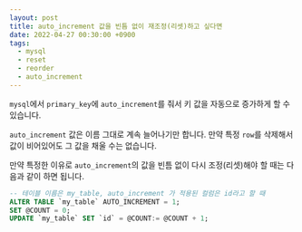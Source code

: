 ```yaml
---
layout: post
title: auto_increment 값을 빈틈 없이 재조정(리셋)하고 싶다면
date: 2022-04-27 00:30:00 +0900
tags:
  - mysql
  - reset
  - reorder
  - auto_increment
---
```


`mysql`에서 `primary_key`에 `auto_increment`를 줘서 키 값을 자동으로 증가하게 할 수 있습니다.

`auto_increment` 값은 이름 그대로 계속 늘어나기만 합니다. 만약 특정 `row`를 삭제해서 값이 비어있어도 그 값을 채울 수는 없습니다.

만약 특정한 이유로 `auto_increment`의 값을 빈틈 없이 다시 조정(리셋)해야 할 때는 다음과 같이 하면 됩니다.

```sql
-- 테이블 이름은 my_table, auto_increment 가 적용된 컬럼은 id라고 할 때
ALTER TABLE `my_table` AUTO_INCREMENT = 1;
SET @COUNT = 0;
UPDATE `my_table` SET `id` = @COUNT:= @COUNT + 1;
```

